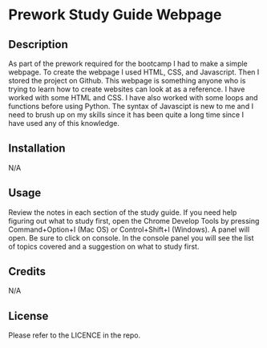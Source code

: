 # Prework Study Guide Webpage

## Description

As part of the prework required for the bootcamp I had to make a simple webpage. To create the webpage I used HTML, CSS, and Javascript. Then I stored the project on Github. This webpage is something anyone who is trying to learn how to create websites can look at as a reference. I have worked with some HTML and CSS. I have also worked with some loops and functions before using Python. The syntax of Javascipt is new to me and I need to brush up on my skills since it has been quite a long time since I have used any of this knowledge.  

## Installation

N/A

## Usage

Review the notes in each section of the study guide. If you need help figuring out what to study first, open the Chrome Develop Tools by pressing Command+Option+I (Mac OS) or Control+Shift+I (Windows). A panel will open. Be sure to click on console. In the console panel you will see the list of topics covered and a suggestion on what to study first. 

## Credits

N/A

## License

Please refer to the LICENCE in the repo.